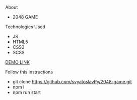 
About 

* 2048 GAME

Technologies Used

* JS
* HTML5
* CSS3 
* SCSS

[DEMO LINK](https://svyatoslavPy.github.io/2048-game/)

Follow this instructions

* git clone https://github.com/svyatoslavPy/2048-game.git
* npm i
* npm run start
